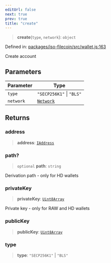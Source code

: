 ```yaml
---
editUrl: false
next: true
prev: true
title: "create"
---
```


> **create**(`type`, `network`): `object`

Defined in: [packages/iso-filecoin/src/wallet.js:163](https://github.com/hugomrdias/filecoin/blob/main/packages/iso-filecoin/src/wallet.js#L163)

Create account

## Parameters

| Parameter | Type |
| ------ | ------ |
| `type` | `"SECP256K1"` \| `"BLS"` |
| `network` | [`Network`](/api/iso-filecoin/types/type-aliases/network/) |

## Returns

### address

> **address**: [`IAddress`](/api/iso-filecoin/address/interfaces/iaddress/)

### path?

> `optional` **path**: `string`

Derivation path - only for HD wallets

### privateKey

> **privateKey**: [`Uint8Array`](https://developer.mozilla.org/docs/Web/JavaScript/Reference/Global_Objects/Uint8Array)

Private key - only for RAW and HD wallets

### publicKey

> **publicKey**: [`Uint8Array`](https://developer.mozilla.org/docs/Web/JavaScript/Reference/Global_Objects/Uint8Array)

### type

> **type**: `"SECP256K1"` \| `"BLS"`
